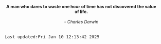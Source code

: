 
<div align="center"><b><span>A man who dares to waste one hour of time has not discovered the value of life.</span></b><br><br><i> - Charles Darwin</i></div>
<br><br><kbd>Last updated:Fri Jan 10 12:13:42 2025</kbd>